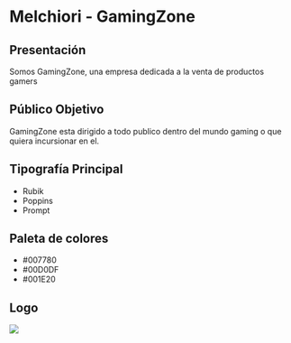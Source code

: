 # Melchiori - GamingZone

## Presentación

Somos GamingZone, una empresa dedicada a la venta de productos gamers

## Público Objetivo

GamingZone esta dirigido a todo publico dentro del mundo gaming o que quiera incursionar en el.

## Tipografía Principal

- Rubik
- Poppins
- Prompt

## Paleta de colores

- #007780
- #00D0DF
- #001E20

## Logo

<img src="C:\Users\leand\OneDrive\Cursos\Icaro\Proyecto\Logo.png">
